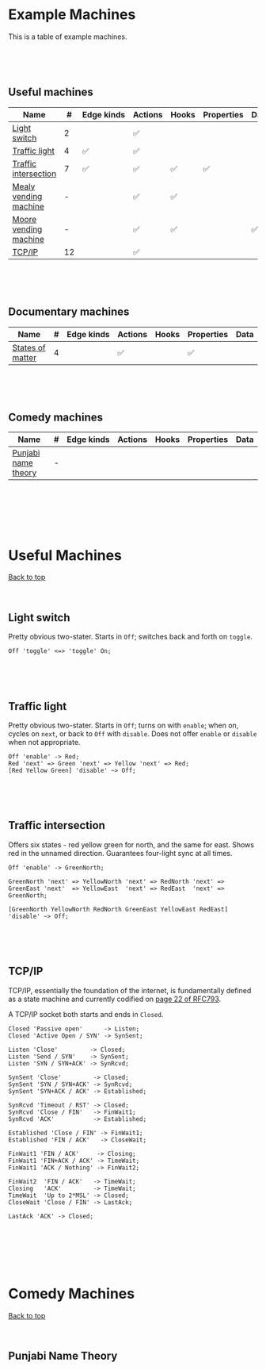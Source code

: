 # Example Machines

This is a table of example machines.





&nbsp;

&nbsp;

<div class="rot_th_tab">

## Useful machines

| Name | # | <span class="rot">Edge&nbsp;kinds</span> | <span class="rot">Actions</span> | <span class="rot">Hooks</span> | <span class="rot">Properties</span> | <span class="rot">Data</span> |
| ---- | ---- | ---- | ---- | ---- | ---- | ---- |
| <a href="#lightswitch">Light switch</a> | 2 | | &#x2705; | | |
| <a href="#trafficlight">Traffic light</a> | 4 | &#x2705; | &#x2705; | | | |
| <a href="#trafficintersection">Traffic intersection</a> | 7 | &#x2705; | &#x2705; | &#x2705; | &#x2705; | | |
| <a href="#mealyvendingmachine">Mealy vending machine</a> | - | | &#x2705; | &#x2705; | | |
| <a href="#moorevendingmachine">Moore vending machine</a> | - | | &#x2705; | &#x2705; | | &#x2705; |
| <a href="#tcpip">TCP/IP</a> | 12 | | &#x2705; | | | |

</div>





&nbsp;

&nbsp;

<div class="rot_th_tab">

## Documentary machines

| Name | # | <span class="rot">Edge&nbsp;kinds</span> | <span class="rot">Actions</span> | <span class="rot">Hooks</span> | <span class="rot">Properties</span> | <span class="rot">Data</span> |
| ---- | ---- | ---- | ---- | ---- | ---- | ---- |
| <a href="#statesofmatter">States of matter</a> | 4 | | &#x2705; | | &#x2705; | |

</div>





&nbsp;

&nbsp;

<div class="rot_th_tab">

## Comedy machines

| Name | # | <span class="rot">Edge&nbsp;kinds</span> | <span class="rot">Actions</span> | <span class="rot">Hooks</span> | <span class="rot">Properties</span> | <span class="rot">Data</span> |
| ---- | ---- | ---- | ---- | ---- | ---- | ---- |
| <a href="#punjabinametheory">Punjabi name theory</a> | - | | | | | |

</div>



&nbsp;

&nbsp;

&nbsp;

# Useful Machines

<a name="useful"></a><a href="#top">Back to top</a>

&nbsp;

## Light switch

<a name="lightswitch"></a>

Pretty obvious two-stater.  Starts in `Off`; switches back and forth on
`toggle`.

```fsl
Off 'toggle' <=> 'toggle' On;
```

&nbsp;

&nbsp;

## Traffic light

<a name="trafficlight"></a>

Pretty obvious two-stater.  Starts in `Off`; turns on with `enable`; when on,
cycles on `next`, or back to `Off` with `disable`.  Does not offer `enable` or
`disable` when not appropriate.

```fsl
Off 'enable' -> Red;
Red 'next' => Green 'next' => Yellow 'next' => Red;
[Red Yellow Green] 'disable' ~> Off;
```

&nbsp;

&nbsp;

## Traffic intersection

<a name="trafficintersection"></a>

Offers six states - red yellow green for north, and the same for east.  Shows
red in the unnamed direction.  Guarantees four-light sync at all times.

```fsl
Off 'enable' -> GreenNorth;

GreenNorth 'next' => YellowNorth 'next' => RedNorth 'next' =>
GreenEast 'next'  => YellowEast  'next' => RedEast  'next' =>
GreenNorth;

[GreenNorth YellowNorth RedNorth GreenEast YellowEast RedEast] 'disable' ~> Off;
```

&nbsp;

&nbsp;

## TCP/IP

<a name="tcpip"></a>

TCP/IP, essentially the foundation of the internet, is fundamentally defined as
a state machine and currently codified on
[page 22 of RFC793](https://datatracker.ietf.org/doc/html/rfc793).

A TCP/IP socket both starts and ends in `Closed`.

```fsl
Closed 'Passive open'      -> Listen;
Closed 'Active Open / SYN' -> SynSent;

Listen 'Close'         -> Closed;
Listen 'Send / SYN'    -> SynSent;
Listen 'SYN / SYN+ACK' -> SynRcvd;

SynSent 'Close'         -> Closed;
SynSent 'SYN / SYN+ACK' -> SynRcvd;
SynSent 'SYN+ACK / ACK' -> Established;

SynRcvd 'Timeout / RST' -> Closed;
SynRcvd 'Close / FIN'   -> FinWait1;
SynRcvd 'ACK'           -> Established;

Established 'Close / FIN' -> FinWait1;
Established 'FIN / ACK'   -> CloseWait;

FinWait1 'FIN / ACK'     -> Closing;
FinWait1 'FIN+ACK / ACK' -> TimeWait;
FinWait1 'ACK / Nothing' -> FinWait2;

FinWait2  'FIN / ACK'   -> TimeWait;
Closing   'ACK'         -> TimeWait;
TimeWait  'Up to 2*MSL' -> Closed;
CloseWait 'Close / FIN' -> LastAck;

LastAck 'ACK' -> Closed;
```

&nbsp;

&nbsp;

&nbsp;

# Comedy Machines

<a name="comedy"></a><a href="#top">Back to top</a>

&nbsp;

## Punjabi Name Theory

<a name="punjabinametheory"></a>
